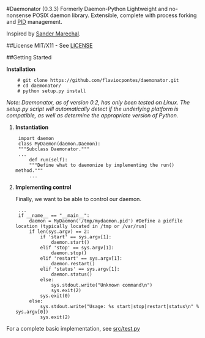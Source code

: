 #Daemonator (0.3.3) Formerly Daemon-Python
Lightweight and no-nonsense POSIX daemon library. Extensible, complete with process forking and [PID][4] management. 

Inspired by [Sander Marechal][2].

##License
MIT/X11 - See [LICENSE][1]

##Getting Started

**Installation**

		# git clone https://github.com/flaviocpontes/daemonator.git
		# cd daemonator/
		# python setup.py install

 *Note: Daemonator, as of version 0.2, has only been tested on Linux. The setup.py script will automatically detect if the underlying platform is compatible, as well as determine the appropriate version of Python.*

1. **Instantiation**

		import daemon
		class MyDaemon(daemon.Daemon):
		"""Subclass Daemonator."""
		...
			def run(self):
			"""Define what to daemonize by implementing the run() method."""
			...

2. **Implementing control**

	Finally, we want to be able to control our daemon.
	
		...
		if __name__ == "__main__":
		    daemon = MyDaemon('/tmp/mydaemon.pid') #Define a pidfile location (typically located in /tmp or /var/run)
		    if len(sys.argv) == 2:
		        if 'start' == sys.argv[1]:
		            daemon.start()
		        elif 'stop' == sys.argv[1]:
		            daemon.stop()
		        elif 'restart' == sys.argv[1]:
		            daemon.restart()
		        elif 'status' == sys.argv[1]:
		            daemon.status()
		        else:
		            sys.stdout.write("Unknown command\n")
		            sys.exit(2)
		        sys.exit(0)
		    else:
		        sys.stdout.write("Usage: %s start|stop|restart|status\n" % sys.argv[0])
		        sys.exit(2)

For a complete basic implementation, see [src/test.py][3]

  [1]: https://github.com/stackd/daemon-py/blob/master/LICENSE
  [2]: http://www.jejik.com/articles/2007/02/a_simple_unix_linux_daemon_in_python/
  [3]: https://github.com/stackd/daemon-py/blob/master/src/test.py
  [4]: http://en.wikipedia.org/wiki/Process_identifier
